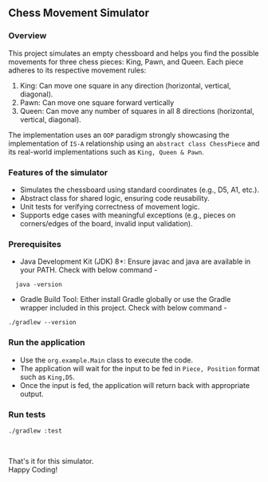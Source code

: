 ## Chess Movement Simulator

### Overview

This project simulates an empty chessboard and helps you find the possible movements for three chess pieces: King, Pawn, and Queen.
Each piece adheres to its respective movement rules:

1. King: Can move one square in any direction (horizontal, vertical, diagonal).
2. Pawn: Can move one square forward vertically
3. Queen: Can move any number of squares in all 8 directions (horizontal, vertical, diagonal).

The implementation uses an `OOP` paradigm strongly showcasing the implementation of `IS-A` relationship using an `abstract class ChessPiece` and its real-world implementations such as `King, Queen & Pawn`.


### Features of the simulator
- Simulates the chessboard using standard coordinates (e.g., D5, A1, etc.).
- Abstract class for shared logic, ensuring code reusability.
- Unit tests for verifying correctness of movement logic.
- Supports edge cases with meaningful exceptions (e.g., pieces on corners/edges of the board, invalid input validation).

### Prerequisites

- Java Development Kit (JDK) 8+: Ensure javac and java are available in your PATH. Check with below command - 
````
  java -version
````
- Gradle Build Tool: Either install Gradle globally or use the Gradle wrapper included in this project. Check with below command - 
````
./gradlew --version
````

### Run the application

- Use the `org.example.Main` class to execute the code.
- The application will wait for the input to be fed in `Piece, Position` format such as `King,D5`.
- Once the input is fed, the application will return back with appropriate output.

### Run tests

````
./gradlew :test
````
<br>

That's it for this simulator.
<br>
Happy Coding!